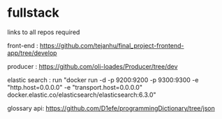 # fullstack
links to all repos required


front-end : https://github.com/tejanhu/final_project-frontend-app/tree/develop

producer : https://github.com/oli-loades/Producer/tree/dev

elastic search : run "docker run -d -p 9200:9200 -p 9300:9300 -e "http.host=0.0.0.0" -e "transport.host=0.0.0.0" docker.elastic.co/elasticsearch/elasticsearch:6.3.0"


glossary api: https://github.com/D1efe/programmingDictionary/tree/json 

